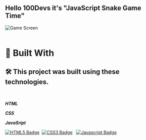 ## Hello 100Devs it's "JavaScript Snake Game Time"

![Game Screen](/img/snake_browser.png)
<br>
<br>

# 🎨 Built With

## 🛠️ This project was built using these technologies.

<br>

 ***HTML***

 ***CSS***

 ***JavaSript***
 <br>

[![HTML5 Badge](https://img.shields.io/badge/-HTML-E44D26?style=plastic&for-the-badge&labelColor=black&logo=html5&logoColor=E44D26)](#)&nbsp;
[![CSS3 Badge](https://img.shields.io/badge/-CSS-1572B6?&style=plastic&for-the-badge&labelColor=black&logo=css3&logoColor=1572B6)](#)&nbsp;&nbsp;
[![Javascript Badge](https://img.shields.io/badge/-Javascript-F0DB4F?style=plastic&for-the-badge&labelColor=black&logo=javascript&logoColor=F0DB4F)](#)&nbsp;&nbsp;